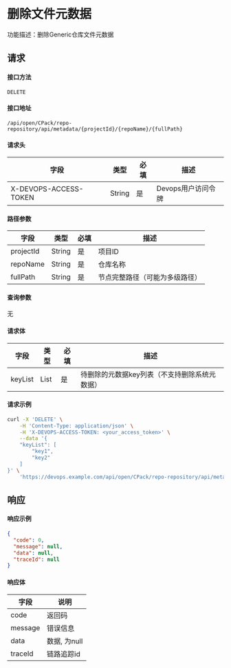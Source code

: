 # 删除文件元数据
功能描述：删除Generic仓库文件元数据



## 请求

#### 接口方法

`DELETE`

#### 接口地址

`/api/open/CPack/repo-repository/api/metadata/{projectId}/{repoName}/{fullPath}`

#### 请求头

| 字段                  | 类型   | 必填 | 描述               |
| --------------------- | ------ | ---- | ------------------ |
| X-DEVOPS-ACCESS-TOKEN | String | 是   | Devops用户访问令牌 |

#### 路径参数

| 字段      | 类型   | 必填 | 描述                           |
| --------- | ------ | ---- | ------------------------------ |
| projectId | String | 是   | 项目ID                         |
| repoName  | String | 是   | 仓库名称                       |
| fullPath  | String | 是   | 节点完整路径（可能为多级路径） |

#### 查询参数

无

#### 请求体

| 字段    | 类型 | 必填 | 描述                                          |
| ------- | ---- | ---- | --------------------------------------------- |
| keyList | List | 是   | 待删除的元数据key列表（不支持删除系统元数据） |

#### 请求示例

```bash
curl -X 'DELETE' \
    -H 'Content-Type: application/json' \
    -H 'X-DEVOPS-ACCESS-TOKEN: <your_access_token>' \
    --data '{
    "keyList": [
        "key1",
        "key2"
    ]
}' \
    'https://devops.example.com/api/open/CPack/repo-repository/api/metadata/{projectId}/{repoName}/{fullPath}
```



## 响应

#### 响应示例

```json
{
  "code": 0,
  "message": null,
  "data": null,
  "traceId": null
}
```

#### 响应体

| 字段      | 说明        |
|---------|-----------|
| code    | 返回码       |
| message | 错误信息      |
| data    | 数据, 为null |
| traceId | 链路追踪id    |

